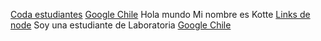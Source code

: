[Coda estudiantes](https://coda.io/d/Book-Estudiantes-DEV011_dAMz9-r-D3L/Proyectos_su0yk#_luGLw)
[Google Chile](https://www.google.cl/)
Hola mundo
Mi nombre es Kotte
[Links de node](https://www.node.org)
Soy una estudiante de Laboratoria
[Google Chile](https://www.googl.cl/)